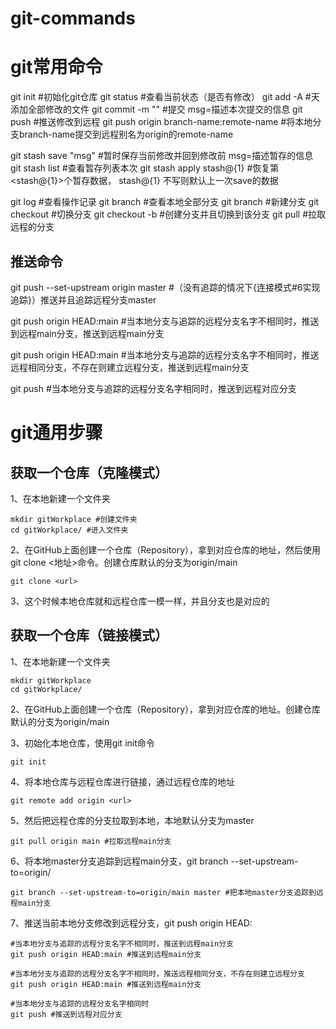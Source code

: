 # git-commands

# git常用命令

git init #初始化git仓库
git status #查看当前状态（是否有修改）
git add -A #天添加全部修改的文件
git commit -m "<msg>" #提交 msg=描述本次提交的信息
git push #推送修改到远程
git push origin branch-name:remote-name #将本地分支branch-name提交到远程别名为origin的remote-name

git stash save "msg" #暂时保存当前修改并回到修改前 msg=描述暂存的信息
git stash list #查看暂存列表本次
git stash apply stash@{1} #恢复第<stash@{1}>个暂存数据， stash@{1} 不写则默认上一次save的数据

git log #查看操作记录
git branch #查看本地全部分支
git branch <name> #新建分支
git checkout <name> #切换分支
git checkout -b <name> #创建分支并且切换到该分支
git pull <remote-alias> <branch-name>#拉取远程<remote-alias>的<branch-name>分支

## 推送命令
git push --set-upstream origin master #（没有追踪的情况下{连接模式#6实现追踪}）推送并且追踪远程分支master

git push origin HEAD:main #当本地分支与追踪的远程分支名字不相同时，推送到远程main分支，推送到远程main分支

git push origin HEAD:main #当本地分支与追踪的远程分支名字不相同时，推送远程相同分支，不存在则建立远程分支，推送到远程main分支

git push #当本地分支与追踪的远程分支名字相同时，推送到远程对应分支


# git通用步骤

## 获取一个仓库（克隆模式）

1、在本地新建一个文件夹

```shell
mkdir gitWorkplace #创建文件夹
cd gitWorkplace/ #进入文件夹
```

2、在GitHub上面创建一个仓库（Repository），拿到对应仓库的地址，然后使用git clone <地址>命令。创建仓库默认的分支为origin/main

```shell
git clone <url>
```

3、这个时候本地仓库就和远程仓库一模一样，并且分支也是对应的

## 获取一个仓库（链接模式）

1、在本地新建一个文件夹

```shell
mkdir gitWorkplace
cd gitWorkplace/
```
2、在GitHub上面创建一个仓库（Repository），拿到对应仓库的地址。创建仓库默认的分支为origin/main

3、初始化本地仓库，使用git init命令

```shell
git init
```

4、将本地仓库与远程仓库进行链接，通过远程仓库的地址

```shell
git remote add origin <url>
```

5、然后把远程仓库的分支拉取到本地，本地默认分支为master

```shell
git pull origin main #拉取远程main分支
```

6、将本地master分支追踪到远程main分支，git branch --set-upstream-to=origin/<remote-branch-name> <local-branch-name>

```shell
git branch --set-upstream-to=origin/main master #把本地master分支追踪到远程main分支
```


7、推送当前本地分支修改到远程分支，git push origin HEAD:<remote-branch-name>

```shell
#当本地分支与追踪的远程分支名字不相同时，推送到远程main分支
git push origin HEAD:main #推送到远程main分支

#当本地分支与追踪的远程分支名字不相同时，推送远程相同分支，不存在则建立远程分支
git push origin HEAD:main #推送到远程main分支

#当本地分支与追踪的远程分支名字相同时
git push #推送到远程对应分支
```








